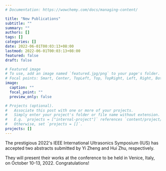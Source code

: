 ```yaml
---
# Documentation: https://wowchemy.com/docs/managing-content/

title: "New Publications"
subtitle: ""
summary: ""
authors: []
tags: []
categories: []
date: 2022-06-01T00:03:13+08:00
lastmod: 2022-06-01T00:03:13+08:00
featured: false
draft: false

# Featured image
# To use, add an image named `featured.jpg/png` to your page's folder.
# Focal points: Smart, Center, TopLeft, Top, TopRight, Left, Right, BottomLeft, Bottom, BottomRight.
image:
  caption: ""
  focal_point: ""
  preview_only: false

# Projects (optional).
#   Associate this post with one or more of your projects.
#   Simply enter your project's folder or file name without extension.
#   E.g. `projects = ["internal-project"]` references `content/project/deep-learning/index.md`.
#   Otherwise, set `projects = []`.
projects: []
---
```

The prestigious 2022's IEEE International Ultrasonics Symposium (IUS) has accepted two abstracts submitted by Yi Zheng and Hui Zhu, respectively. 

They will present their works at the conference to be held in Venice, Italy, on October 10-13, 2022. Congratulations!
